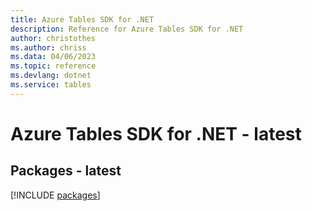 ```yaml
---
title: Azure Tables SDK for .NET
description: Reference for Azure Tables SDK for .NET
author: christothes
ms.author: chriss
ms.data: 04/06/2023
ms.topic: reference
ms.devlang: dotnet
ms.service: tables
---
```

# Azure Tables SDK for .NET - latest
## Packages - latest
[!INCLUDE [packages](tables-index.md)]